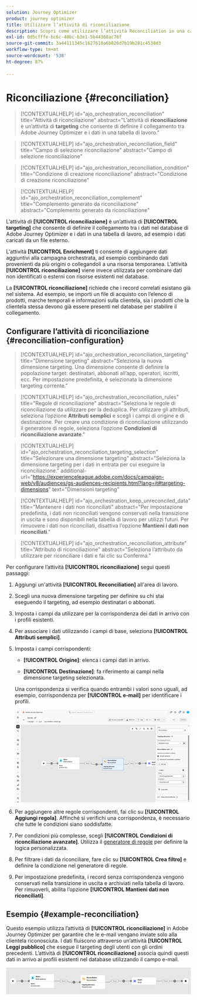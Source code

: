```yaml
---
solution: Journey Optimizer
product: journey optimizer
title: Utilizzare l’attività di riconciliazione
description: Scopri come utilizzare l’attività Reconciliation in una campagna orchestrata
exl-id: 0d5cfffe-bc6c-40bc-b3e1-5b44368ac76f
source-git-commit: 3a44111345c1627610a6b026d7b19b281c4538d3
workflow-type: tm+mt
source-wordcount: '538'
ht-degree: 87%

---
```



# Riconciliazione {#reconciliation}

>[!CONTEXTUALHELP]
>id="ajo_orchestration_reconciliation"
>title="Attività di riconciliazione"
>abstract="L’attività di **riconciliazione** è un’attività di **targeting** che consente di definire il collegamento tra Adobe Journey Optimizer e i dati in una tabella di lavoro."

>[!CONTEXTUALHELP]
>id="ajo_orchestration_reconciliation_field"
>title="Campo di selezione riconciliazione"
>abstract="Campo di selezione riconciliazione"

>[!CONTEXTUALHELP]
>id="ajo_orchestration_reconciliation_condition"
>title="Condizione di creazione riconciliazione"
>abstract="Condizione di creazione riconciliazione"

>[!CONTEXTUALHELP]
>id="ajo_orchestration_reconciliation_complement"
>title="Complemento generato da riconciliazione"
>abstract="Complemento generato da riconciliazione"

L’attività di **[!UICONTROL riconciliazione]** è un’attività di **[!UICONTROL targeting]** che consente di definire il collegamento tra i dati nel database di Adobe Journey Optimizer e i dati in una tabella di lavoro, ad esempio i dati caricati da un file esterno.

L&#39;attività **[!UICONTROL Enrichment]** ti consente di aggiungere dati aggiuntivi alla campagna orchestrata, ad esempio combinando dati provenienti da più origini o collegandoli a una risorsa temporanea. L’attività **[!UICONTROL riconciliazione]** viene invece utilizzata per combinare dati non identificati o esterni con risorse esistenti nel database.

La **[!UICONTROL riconciliazione]** richiede che i record correlati esistano già nel sistema. Ad esempio, se importi un file di acquisto con l’elenco di prodotti, marche temporali e informazioni sulla clientela, sia i prodotti che la clientela stessa devono già essere presenti nel database per stabilire il collegamento.

## Configurare l’attività di riconciliazione {#reconciliation-configuration}

>[!CONTEXTUALHELP]
>id="ajo_orchestration_reconciliation_targeting"
>title="Dimensione targeting"
>abstract="Seleziona la nuova dimensione targeting. Una dimensione consente di definire la popolazione target: destinatari, abbonati all’app, operatori, iscritti, ecc. Per impostazione predefinita, è selezionata la dimensione targeting corrente."

>[!CONTEXTUALHELP]
>id="ajo_orchestration_reconciliation_rules"
>title="Regole di riconciliazione"
>abstract="Seleziona le regole di riconciliazione da utilizzare per la deduplica. Per utilizzare gli attributi, seleziona l’opzione **Attributi semplici** e scegli i campi di origine e di destinazione. Per creare una condizione di riconciliazione utilizzando il generatore di regole, seleziona l’opzione **Condizioni di riconciliazione avanzate**."

>[!CONTEXTUALHELP]
>id="ajo_orchestration_reconciliation_targeting_selection"
>title="Selezionare una dimensione targeting"
>abstract="Seleziona la dimensione targeting per i dati in entrata per cui eseguire la riconciliazione."
>additional-url="https://experienceleague.adobe.com/docs/campaign-web/v8/audiences/gs-audiences-recipients.html?lang=it#targeting-dimensions" text="Dimensioni targeting"

>[!CONTEXTUALHELP]
>id="ajo_orchestration_keep_unreconciled_data"
>title="Mantenere i dati non riconciliati"
>abstract="Per impostazione predefinita, i dati non riconciliati vengono conservati nella transizione in uscita e sono disponibili nella tabella di lavoro per utilizzi futuri. Per rimuovere i dati non riconciliati, disattiva l’opzione **Mantieni i dati non riconciliati**."

>[!CONTEXTUALHELP]
>id="ajo_orchestration_reconciliation_attribute"
>title="Attributo di riconciliazione"
>abstract="Seleziona l’attributo da utilizzare per riconciliare i dati e fai clic su Conferma."

Per configurare l’attività **[!UICONTROL riconciliazione]** segui questi passaggi:

1. Aggiungi un&#39;attività **[!UICONTROL Reconciliation]** all&#39;area di lavoro.

1. Scegli una nuova dimensione targeting per definire su chi stai eseguendo il targeting, ad esempio destinatari o abbonati.

1. Imposta i campi da utilizzare per la corrispondenza dei dati in arrivo con i profili esistenti.

1. Per associare i dati utilizzando i campi di base, seleziona **[!UICONTROL Attributi semplici]**.

1. Imposta i campi corrispondenti:

   * **[!UICONTROL Origine]**: elenca i campi dati in arrivo.

   * **[!UICONTROL Destinazione]**: fa riferimento ai campi nella dimensione targeting selezionata.

   Una corrispondenza si verifica quando entrambi i valori sono uguali, ad esempio, corrispondenza per **[!UICONTROL e-mail]** per identificare i profili.

   ![](../assets/workflow-reconciliation-criteria.png)

1. Per aggiungere altre regole corrispondenti, fai clic su **[!UICONTROL Aggiungi regola]**. Affinché si verifichi una corrispondenza, è necessario che tutte le condizioni siano soddisfatte.

1. Per condizioni più complesse, scegli **[!UICONTROL Condizioni di riconciliazione avanzate]**. Utilizza il [generatore di regole](../orchestrated-rule-builder.md) per definire la logica personalizzata.

1. Per filtrare i dati da riconciliare, fare clic su **[!UICONTROL Crea filtro]** e definire la condizione nel generatore di regole.

1. Per impostazione predefinita, i record senza corrispondenza vengono conservati nella transizione in uscita e archiviati nella tabella di lavoro. Per rimuoverli, abilita l’opzione **[!UICONTROL Mantieni dati non riconciliati]**.

## Esempio {#example-reconciliation}

Questo esempio utilizza l’attività di **[!UICONTROL riconciliazione]** in Adobe Journey Optimizer per garantire che le e-mail vengano inviate solo alla clientela riconosciuta. I dati fluiscono attraverso un’attività **[!UICONTROL Leggi pubblico]** che esegue il targeting degli utenti con gli ordini precedenti. L’attività di **[!UICONTROL riconciliazione]** associa quindi questi dati in arrivo ai profili esistenti nel database utilizzando il campo e-mail.

![](../assets/workflow-reconciliation-sample-1.0.png)

